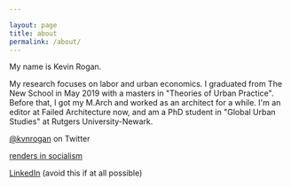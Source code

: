 ```yaml
---

layout: page
title: about
permalink: /about/
---
```


My name is Kevin Rogan.

My research focuses on labor and urban economics. I graduated from The New School in May 2019 with a masters in "Theories of Urban Practice". Before that, I got my M.Arch and worked as an architect for a while. I'm an editor at Failed Architecture now, and am a PhD student in "Global Urban Studies" at Rutgers University-Newark.

[@kvnrogan](https://twitter.com/kvnrogan) on Twitter

[renders in socialism](https://futurities.bigcartel.com/)

[LinkedIn](https://www.linkedin.com/in/kejarogan/) (avoid this if at all possible)
